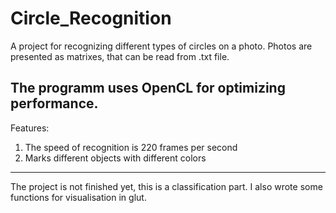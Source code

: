 # Circle_Recognition
A project for recognizing different types of circles on a photo.
Photos are presented as matrixes, that can be read from .txt file.

The programm uses OpenCL for optimizing performance.
-----------------------------------------------------------------
Features:
1) The speed of recognition is 220 frames per second
2) Marks different objects with different colors

-----------------------------------------------------------------
The project is not finished yet, this is a classification part.
I also wrote some functions for visualisation in glut.